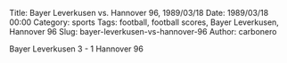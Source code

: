 Title: Bayer Leverkusen vs. Hannover 96, 1989/03/18
Date: 1989/03/18 00:00
Category: sports
Tags: football, football scores, Bayer Leverkusen, Hannover 96
Slug: bayer-leverkusen-vs-hannover-96
Author: carbonero


Bayer Leverkusen 3 - 1 Hannover 96
